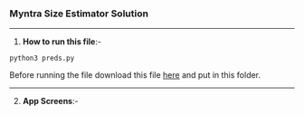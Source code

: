 ### Myntra Size Estimator Solution

___

1. **How to run this file**:-

`python3 preds.py`

Before running the file download this file [here](https://drive.google.com/file/d/1191iJge47UmBdAWo9QMLh7nTpCGSAjE_/view?usp=sharing) and put in this folder.

___
2. **App Screens**:-

